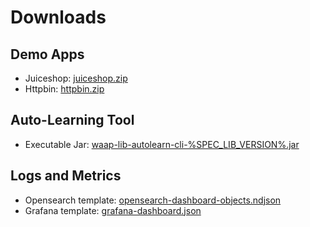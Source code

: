 # Downloads

## Demo Apps

- Juiceshop: [juiceshop.zip]
- Httpbin: [httpbin.zip]

## Auto-Learning Tool

- Executable Jar: [waap-lib-autolearn-cli-%SPEC_LIB_VERSION%.jar]

## Logs and Metrics

- Opensearch template: [opensearch-dashboard-objects.ndjson]
- Grafana template: [grafana-dashboard.json]

[opensearch-dashboard-objects.ndjson]: files/opensearch-dashboard-objects.ndjson
[grafana-dashboard.json]: files/grafana-dashboard.json
[values.yaml]: files/values.yaml
[juiceshop.zip]: files/juiceshop.zip
[httpbin.zip]: files/httpbin.zip
[waap-lib-autolearn-cli-%SPEC_LIB_VERSION%.jar]: files/waap-lib-autolearn-cli-%SPEC_LIB_VERSION%.jar